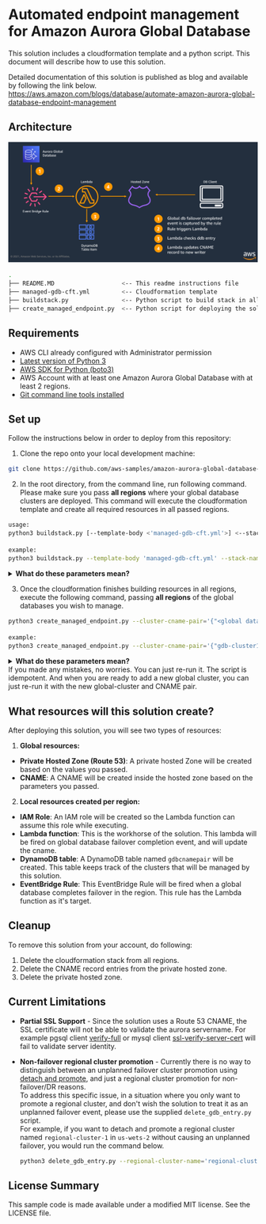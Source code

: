 # Automated endpoint management for Amazon Aurora Global Database

This solution includes a cloudformation template and a python script. This document will describe how to use this solution. 

Detailed documentation of this solution is published as blog and available by following the link below.
https://aws.amazon.com/blogs/database/automate-amazon-aurora-global-database-endpoint-management

## Architecture
![Solution Architecture](img/architecture.png)

```bash
.
├── README.MD                   <-- This readme instructions file
├── managed-gdb-cft.yml         <-- Cloudformation template
├── buildstack.py               <-- Python script to build stack in all supplied regions
├── create_managed_endpoint.py  <-- Python script for deploying the solution

```

## Requirements

*	AWS CLI already configured with Administrator permission  
*	[Latest version of Python 3](https://www.python.org/downloads/release/python-395)
*	[AWS SDK for Python (boto3)](https://boto3.amazonaws.com/v1/documentation/api/latest/guide/quickstart.html#installation)
*	AWS Account with at least one Amazon Aurora Global Database with at least 2 regions.
*	[Git command line tools installed](https://git-scm.com/book/en/v2/Getting-Started-Installing-Git)


## Set up

Follow the instructions below in order to deploy from this repository:


1. Clone the repo onto your local development machine:

 ```bash 
 git clone https://github.com/aws-samples/amazon-aurora-global-database-endpoint-automation.git
 ```


2. In the root directory, from the command line, run following command. Please make sure you pass **all regions** where your global database clusters are deployed. 
   This command will execute the cloudformation template and create all required resources in all passed regions.

 ```bash
 usage:
 python3 buildstack.py [--template-body <'managed-gdb-cft.yml'>] <--stack-name 'stackname'>  [--consent-anonymous-data-collect <'yes/no'>] <--region-list 'regionlist'>
 
 example:
 python3 buildstack.py --template-body 'managed-gdb-cft.yml' --stack-name 'gdb-managed-ep'  --consent-anonymous-data-collect 'yes' --region-list 'us-east-1,us-west-1'
 ```

<details>
  <summary> <strong> What do these parameters mean? </strong>  </summary>  

The script takes following parameters:  

**-t OR --template-body**: CloudFormation template file. Defaults to managed0gdb-cft.yml.  **(Optional)**  
**-r OR --region-list**: List of regions separated by commas, where the stack will be deployed. **(Required)**  
**-a OR --consent-anonymous-data-collect**: This script collects anonymous, non PII and non-account identifiable data, to understand how many times this solution has been deployed by customers. Data collection is completely optional, and if you pass ‘no’ as a value, you will be opted out. This parameters is optional, and defaults to ‘yes’. It only collects, stack name, region, timestamp and the UUID portion of the stack id (for uniqueness).
We only collect data to understand how much the solution is being used, and if it is in-fact being used, then it motivates us to continue to put resources and efforts in it to refine it further and add features. 
 **(Optional)**  
**-s OR --stack-name**: CloudFormation Stack Name.  **(Required)**   
**-f OR --features**: Let's you pick support for both planned and unplanned failover or pick either.  **(Optional)** 
</details>

 3. Once the cloudformation finishes building resources in all regions, execute the following command, passing **all regions** of the  global databases you wish to manage.

 ```bash
 python3 create_managed_endpoint.py --cluster-cname-pair='{"<global database clustername>":"<desired writer endpoint >"} [,"<global database clustername>":"<desired writer endpoint>"},...]' --hosted-zone-name=<hosted zone name> --region-list <'regionlist'>

 example:
 python3 create_managed_endpoint.py --cluster-cname-pair='{"gdb-cluster1":"writer1.myhostedzone.com" ,"gdb-cluster2":"writer2.myhostedzone.com"}' --hosted-zone-name=myhostedzone.com --region-list 'us-east-1,us-west-1'
 ```

<details>
  <summary> <strong> What do these parameters mean? </strong>  </summary>  

The script takes following parameters:  

**-c OR --cluster-cname-pair** : Cluster and writer endpoint pair in '{\"cluname\":\"writer\"}' format. **(Required)**  
**-z OR --hosted-zone-name** :  Name of the hosted zone. If one doesn't exist, it will be created. **(Required)**  
**-r OR --region-list** : List of regions separated by commas, where the stack will be deployed. **(Required)**  
**-sv OR --skip-vpc** : Skips adding vpcs in the hosted zone, if using an existing hosted zone. **(Optional)**  

</details>
If you made any mistakes, no worries. You can just re-run it. The script is idempotent. And when you are ready to add a new global cluster, you can just re-run it with the new global-cluster and CNAME pair. 

## What resources will this solution create?

After deploying this solution, you will see two types of resources:

 1. **Global resources:**
 * **Private Hosted Zone (Route 53)**: A private hosted Zone will be created based on the values you passed.
 * **CNAME**: A CNAME will be created inside the hosted zone based on the parameters you passed.

 2. **Local resources created per region:**
* **IAM Role**: An IAM role will be created so the Lambda function can assume this role while executing.
* **Lambda function**: This is the workhorse of the solution. This lambda will be fired on global database failover completion event, and will update the cname.
* **DynamoDB table**: A DynamoDB table named `gdbcnamepair` will be created. This table keeps track of the clusters that will be managed by this solution.
* **EventBridge Rule**: This EventBridge Rule will be fired when a global database completes failover in the region. This rule has the Lambda function as it's target.

## Cleanup 

To remove this solution from your account, do following:  

1. Delete the cloudformation stack from all regions.
2. Delete the CNAME record entries from the private hosted zone.
3. Delete the private hosted zone.

## Current Limitations

* **Partial SSL Support** - Since the solution uses a Route 53 CNAME, the SSL certificate will not be able to validate the aurora servername. For example pgsql client [verify-full](https://www.postgresql.org/docs/9.1/libpq-ssl.html) or mysql client [ssl-verify-server-cert](https://dev.mysql.com/doc/refman/5.7/en/connection-options.html#option_general_ssl-verify-server-cert) will fail to validate server identity.
* **Non-failover regional cluster promotion** - Currently there is no way to distinguish between an unplanned failover cluster promotion using [detach and promote](https://docs.aws.amazon.com/AmazonRDS/latest/AuroraUserGuide/aurora-global-database-disaster-recovery.html#aurora-global-database-failover), and just a regional cluster promotion for non-failover/DR reasons.  
  To address this specific issue, in a situation where you only want to promote a regional cluster, and don't wish the solution to treat it as an unplanned failover event, please use the supplied `delete_gdb_entry.py` script.  
  For example, if you want to detach and promote a regional cluster named `regional-cluster-1` in `us-wets-2` without causing an unplanned failover, you would run the command below.  

  ```bash
  python3 delete_gdb_entry.py --regional-cluster-name='regional-cluster-1' --region-name='us-west-2'
  ```

## License Summary
This sample code is made available under a modified MIT license. See the LICENSE file.
